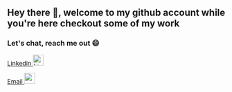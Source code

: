 ## Hey there 👋, welcome to my github account while you're here checkout some of my work

### Let's chat, reach me out 😄

[Linkedin <img height='25' width='25'  src='https://cdn4.iconfinder.com/data/icons/social-messaging-ui-color-shapes-2-free/128/social-linkedin-circle-512.png' alt='Linkedin Logo' />](https://www.linkedin.com/in/matheus-de-assis-caetano/)

[Email <img height='25' width='25' src='https://cdn.worldvectorlogo.com/logos/official-gmail-icon-2020-.svg' />](mailto:matheus@assis.me)
